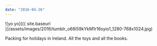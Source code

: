 ```yaml
---
date: "2016-04-26"
---
```


![yo yo]({{ site.baseurl }}/assets/images/2016/tumblr_o68i59kYkM1r16syio1_1280-768x1024.jpg)

Packing for holidays in Ireland. All the toys and all the books.
